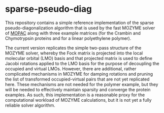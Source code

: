 # sparse-pseudo-diag

This repository contains a simple reference implementation of the sparse pseudo-diagonalization algorithm that is used by the fast MOZYME solver of [MOPAC](https://github.com/openmopac/mopac) along with three example matrices (for the Crambin and Chymotrypsin proteins and for a linear polyethylene polymer).

The current version replicates the simple two-pass structure of the MOZYME solver, whereby the Fock matrix is projected into the local molecular orbital (LMO) basis and that projected matrix is used to define Jacobi rotations applied to the LMO basis for the purpose of decoupling the occupied and virtual LMOs. However, there are additional, rather complicated mechanisms in MOZYME for damping rotations and pruning the list of transformed occupied-virtual pairs that are not yet replicated here. These mechanisms are not needed for the polymer example, but they will be needed to effectively maintain sparsity and converge the protein examples. As such, this implementation is a reasonable proxy for the computational workload of MOZYME calculations, but it is not yet a fully reliable solver algorithm.
